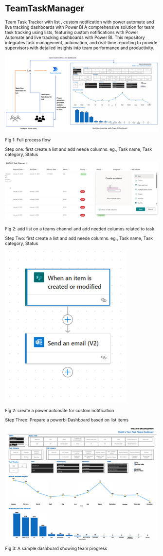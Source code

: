 # TeamTaskManager
Team Task Tracker with list , custom notification with power automate and  live tracking dashboards with Power BI
A comprehensive solution for team task tracking using lists, featuring custom notifications with Power Automate and live tracking dashboards with Power BI. This repository integrates task management, automation, and real-time reporting to provide supervisors with detailed insights into team performance and productivity.

<img  alt="process flow" width="900px" src="https://github.com/maeshakib/TeamTaskManager/blob/main/work%20flow.png" />
 
Fig 1: Full process flow

Step one: first create a list and add neede columns. eg., Task name, Task category, Status

<img  alt="process flow" width="900px" src="https://github.com/maeshakib/TeamTaskManager/blob/main/add%20new%20column.png" />
 
Fig 2: add list on a teams channel and add needed columns related to task

Step Two: first create a list and add neede columns. eg., Task name, Task category, Status

<img  alt="process flow" width="400px" src="https://github.com/maeshakib/TeamTaskManager/blob/main/power%20automate%20for%20email%20notification.png" />
 
Fig 2: create a power automate for custom notification

Step Three: Prepare a powerbi Dashboard based on list items

<img  alt="process flow" width="800px" src="https://github.com/maeshakib/TeamTaskManager/blob/main/power%20bi%20screenshot.png" />
 
Fig 3: A sample dashboard showing team progress
